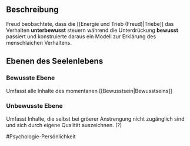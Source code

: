 ## Beschreibung
Freud beobachtete, dass die [[Energie und Trieb (Freud)|Triebe]] das Verhalten **unterbewusst** steuern während die Unterdrückung **bewusst** passiert und konstruierte daraus ein Modell zur Erklärung des menschlaichen Verhaltens.

## Ebenen des Seelenlebens
### Bewusste Ebene
Umfasst alle Inhalte des momentanen [[Bewusstsein|Bewusstseins]]

### Unbewusste Ebene
Umfasst Inhalte, die selbst bei gröerer Anstrengung nicht zugänglich sind und sich durch eigene Qualität auszeichnen. (?)



#Psychologie-Persönlichkeit 